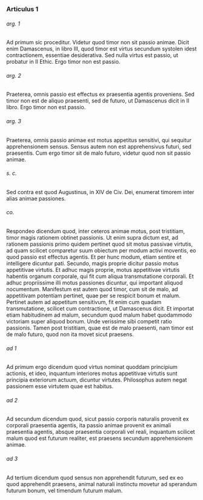 ### Articulus 1

###### arg. 1
Ad primum sic proceditur. Videtur quod timor non sit passio animae. Dicit enim Damascenus, in libro III, quod timor est virtus secundum systolen idest contractionem, essentiae desiderativa. Sed nulla virtus est passio, ut probatur in II Ethic. Ergo timor non est passio.

###### arg. 2
Praeterea, omnis passio est effectus ex praesentia agentis proveniens. Sed timor non est de aliquo praesenti, sed de futuro, ut Damascenus dicit in II libro. Ergo timor non est passio.

###### arg. 3
Praeterea, omnis passio animae est motus appetitus sensitivi, qui sequitur apprehensionem sensus. Sensus autem non est apprehensivus futuri, sed praesentis. Cum ergo timor sit de malo futuro, videtur quod non sit passio animae.

###### s. c.
Sed contra est quod Augustinus, in XIV de Civ. Dei, enumerat timorem inter alias animae passiones.

###### co.
Respondeo dicendum quod, inter ceteros animae motus, post tristitiam, timor magis rationem obtinet passionis. Ut enim supra dictum est, ad rationem passionis primo quidem pertinet quod sit motus passivae virtutis, ad quam scilicet comparetur suum obiectum per modum activi moventis, eo quod passio est effectus agentis. Et per hunc modum, etiam sentire et intelligere dicuntur pati. Secundo, magis proprie dicitur passio motus appetitivae virtutis. Et adhuc magis proprie, motus appetitivae virtutis habentis organum corporale, qui fit cum aliqua transmutatione corporali. Et adhuc propriissime illi motus passiones dicuntur, qui important aliquod nocumentum. Manifestum est autem quod timor, cum sit de malo, ad appetitivam potentiam pertinet, quae per se respicit bonum et malum. Pertinet autem ad appetitum sensitivum, fit enim cum quadam transmutatione, scilicet cum contractione, ut Damascenus dicit. Et importat etiam habitudinem ad malum, secundum quod malum habet quodammodo victoriam super aliquod bonum. Unde verissime sibi competit ratio passionis. Tamen post tristitiam, quae est de malo praesenti, nam timor est de malo futuro, quod non ita movet sicut praesens.

###### ad 1
Ad primum ergo dicendum quod virtus nominat quoddam principium actionis, et ideo, inquantum interiores motus appetitivae virtutis sunt principia exteriorum actuum, dicuntur virtutes. Philosophus autem negat passionem esse virtutem quae est habitus.

###### ad 2
Ad secundum dicendum quod, sicut passio corporis naturalis provenit ex corporali praesentia agentis, ita passio animae provenit ex animali praesentia agentis, absque praesentia corporali vel reali, inquantum scilicet malum quod est futurum realiter, est praesens secundum apprehensionem animae.

###### ad 3
Ad tertium dicendum quod sensus non apprehendit futurum, sed ex eo quod apprehendit praesens, animal naturali instinctu movetur ad sperandum futurum bonum, vel timendum futurum malum.

